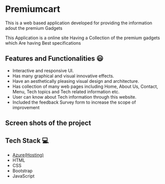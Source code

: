# Premiumcart 
This is a web based application developed for providing the information adout the premium Gadgets

This Application is a online site Having a Collection of the premium gadgets which Are having Best specifications

## Features and Functionalities 😃

- Interactive and responsive UI.
- Has many graphical and visual innovative effects.
- Have an aesthetically pleasing visual design and architecture.
- Has collection of many web pages including Home, About Us, Contact, Menu, Tech topics and Tech related information etc.
- User can know about Tech information through this website.
- Included the feedback Survey form to increase the scope of improvement 

## Screen shots of the project





## Tech Stack 💻

- [Azure(Hosting)](https://azure.microsoft.com/en-in/features/azure-portal/)
- HTML
- CSS
- Bootstrap
- JavaScript
